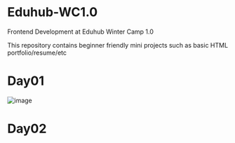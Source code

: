 # Eduhub-WC1.0
Frontend Development at Eduhub Winter Camp 1.0

This repository contains beginner friendly mini projects such as basic HTML portfolio/resume/etc 

# Day01
![image](https://user-images.githubusercontent.com/98503314/211203223-860a154d-3f2f-477e-bc13-2e83fe9d2677.png)

# Day02
